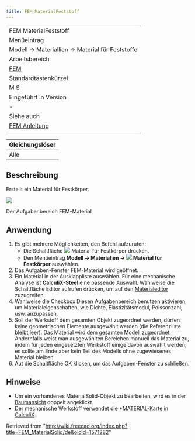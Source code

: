 ```yaml
---
title: FEM MaterialFeststoff
---
```

|  |
| --- |
| FEM MaterialFeststoff |
| Menüeintrag |
| Modell → Materiallien → Material für Feststoffe |
| Arbeitsbereich |
| [FEM](/FEM_Workbench/de "FEM Workbench/de") |
| Standardtastenkürzel |
| M S |
| Eingeführt in Version |
| - |
| Siehe auch |
| [FEM Anleitung](/FEM_tutorial/de "FEM tutorial/de") |
|  |

| Gleichungslöser |
| --- |
| Alle |

## Beschreibung

Erstellt ein Material für Festkörper.

![](/images/FEMMaterialSolidProperties.png)

Der Aufgabenbereich FEM-Material

## Anwendung

1. Es gibt mehrere Möglichkeiten, den Befehl aufzurufen:
   * Die Schaltfläche ![](/images/FEM_MaterialSolid.svg) Material für Festkörper drücken.
   * Den Menüeintrag **Modell → Materialien → ![](/images/FEM_MaterialSolid.svg) Material für Festkörper** auswählen.
2. Das Aufgaben-Fenster FEM-Material wird geöffnet.
3. Ein Material in der Ausklappliste auswählen. Für eine mechanische Analyse ist **CalculiX-Steel** eine passende Auswahl. Wahlweise die Schaltfläche Editor aufrufen drücken, um auf den [Materialeditor](/Material_Edit/de "Material Edit/de") zuzugreifen.
4. Wahlweise die Checkbox Diesen Aufgabenbereich benutzen aktivieren, um Materialeigenschaften, wie Dichte, Elastizitätsmodul, Poissonzahl, usw. anzupassen.
5. Soll der Werkstoff dem gesamten Objekt zugeordnet werden, dürfen keine geometrischen Elemente ausgewählt werden (die Referenzliste bleibt leer). Das Material wird dem gesamten Modell zugeordnet. Andernfalls weist man ausgewählten Bereichen manuell das Material zu, indem für jeden eingesetzten Werkstoff einige davon auswählt werden; es sollte am Ende aber kein Teil des Modells ohne zugewiesenes Material bleiben.
6. Aut die Schaltfläche OK klicken, um das Aufgaben-Fenster zu schließen.

## Hinweise

* Um ein vorhandenes MaterialSolid-Objekt zu bearbeiten, wird es in der [Baumansicht](/Tree_view/de "Tree view/de") doppelt angeklickt.
* Der mechanische Werkstoff verwendet die [\*MATERIAL-Karte in CalculiX](http://web.mit.edu/calculix_v2.7/CalculiX/ccx_2.7/doc/ccx/node216.html).

Retrieved from "<http://wiki.freecad.org/index.php?title=FEM_MaterialSolid/de&oldid=1571282>"